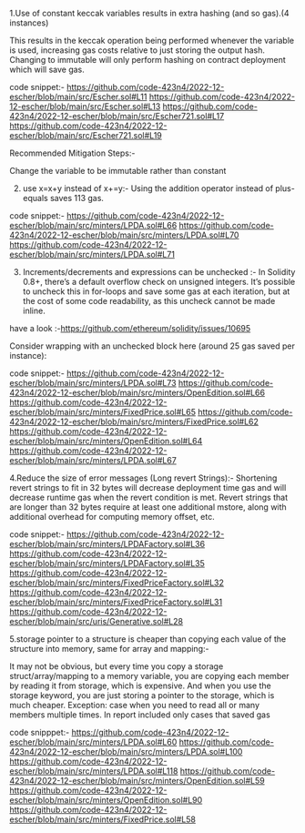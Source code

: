 1.Use of constant keccak variables results in extra hashing (and so gas).(4 instances)

This results in the keccak operation being performed whenever the variable is used, increasing gas costs relative to just storing the output hash. Changing to immutable will only perform hashing on contract deployment which will save gas.

code snippet:-
https://github.com/code-423n4/2022-12-escher/blob/main/src/Escher.sol#L11
https://github.com/code-423n4/2022-12-escher/blob/main/src/Escher.sol#L13
https://github.com/code-423n4/2022-12-escher/blob/main/src/Escher721.sol#L17
https://github.com/code-423n4/2022-12-escher/blob/main/src/Escher721.sol#L19

Recommended Mitigation Steps:-

Change the variable to be immutable rather than constant

2. use x=x+y instead of x+=y:-
Using the addition operator instead of plus-equals saves 113 gas.

code snippet:-
https://github.com/code-423n4/2022-12-escher/blob/main/src/minters/LPDA.sol#L66
https://github.com/code-423n4/2022-12-escher/blob/main/src/minters/LPDA.sol#L70
https://github.com/code-423n4/2022-12-escher/blob/main/src/minters/LPDA.sol#L71


3. Increments/decrements and expressions  can be unchecked :-
In Solidity 0.8+, there’s a default overflow check on unsigned integers. It’s possible to uncheck this in for-loops and save some gas at each iteration, but at the cost of some code readability, as this uncheck cannot be made inline.

 have a look :-https://github.com/ethereum/solidity/issues/10695

Consider wrapping with an unchecked block here (around 25 gas saved per instance):

code snippet:-
https://github.com/code-423n4/2022-12-escher/blob/main/src/minters/LPDA.sol#L73
https://github.com/code-423n4/2022-12-escher/blob/main/src/minters/OpenEdition.sol#L66
https://github.com/code-423n4/2022-12-escher/blob/main/src/minters/FixedPrice.sol#L65
https://github.com/code-423n4/2022-12-escher/blob/main/src/minters/FixedPrice.sol#L62
https://github.com/code-423n4/2022-12-escher/blob/main/src/minters/OpenEdition.sol#L64
https://github.com/code-423n4/2022-12-escher/blob/main/src/minters/LPDA.sol#L67

4.Reduce the size of error messages (Long revert Strings):-
Shortening revert strings to fit in 32 bytes will decrease deployment time gas and will decrease runtime gas when the revert condition is met.
Revert strings that are longer than 32 bytes require at least one additional mstore, along with additional overhead for computing memory offset, etc.

code snippet:-
https://github.com/code-423n4/2022-12-escher/blob/main/src/minters/LPDAFactory.sol#L36
https://github.com/code-423n4/2022-12-escher/blob/main/src/minters/LPDAFactory.sol#L35
https://github.com/code-423n4/2022-12-escher/blob/main/src/minters/FixedPriceFactory.sol#L32
https://github.com/code-423n4/2022-12-escher/blob/main/src/minters/FixedPriceFactory.sol#L31
https://github.com/code-423n4/2022-12-escher/blob/main/src/uris/Generative.sol#L28

5.storage pointer to a structure is cheaper than copying each value of the structure into memory, same for array and mapping:-

It may not be obvious, but every time you copy a storage struct/array/mapping to a memory variable, you are copying each member by reading it from storage, which is expensive. And when you use the storage keyword, you are just storing a pointer to the storage, which is much cheaper. Exception: case when you need to read all or many members multiple times. In report included only cases that saved gas

code snipppet:-
https://github.com/code-423n4/2022-12-escher/blob/main/src/minters/LPDA.sol#L60
https://github.com/code-423n4/2022-12-escher/blob/main/src/minters/LPDA.sol#L100
https://github.com/code-423n4/2022-12-escher/blob/main/src/minters/LPDA.sol#L118
https://github.com/code-423n4/2022-12-escher/blob/main/src/minters/OpenEdition.sol#L59
https://github.com/code-423n4/2022-12-escher/blob/main/src/minters/OpenEdition.sol#L90
https://github.com/code-423n4/2022-12-escher/blob/main/src/minters/FixedPrice.sol#L58
